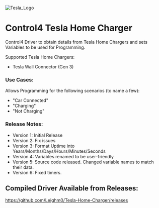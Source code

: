 ![Tesla_Logo](https://user-images.githubusercontent.com/69341431/191398693-86163dc7-13f6-41a9-a81b-7e1df958d90c.png)

# Control4 Tesla Home Charger

Control4 Driver to obtain details from Tesla Home Chargers and sets Variables to be used for Programming.

Supported Tesla Home Chargers:
- Tesla Wall Connector (Gen 3)

### Use Cases:

Allows Programming for the following scenarios (to name a few):
- "Car Connected"
- "Charging"
- "Not Charging"

### Release Notes:

- Version 1: Initial Release
- Version 2: Fix issues
- Version 3: Format Uptime into Years/Months/Days/Hours/Minutes/Seconds
- Version 4: Variables renamed to be user-friendly
- Version 5: Source code released. Changed variable names to match their data.
- Version 6: Fixed timers.

## Compiled Driver Available from Releases:
https://github.com/Leighm0/Tesla-Home-Charger/releases
